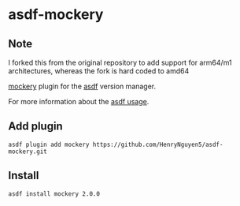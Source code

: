 # asdf-mockery

## Note

I forked this from the original repository to add support for arm64/m1 architectures, whereas the fork is hard coded to amd64

[mockery](https://github.com/vektra/mockery) plugin for the [asdf](https://github.com/asdf-vm/asdf) version manager.

For more information about the [asdf usage](https://asdf-vm.com/#/core-commands).

## Add plugin

```
asdf plugin add mockery https://github.com/HenryNguyen5/asdf-mockery.git
```

## Install

```
asdf install mockery 2.0.0
```
